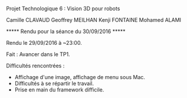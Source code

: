 Projet Technologique 6 : Vision 3D pour robots

Camille CLAVAUD
Geoffrey MEILHAN
Kenji FONTAINE
Mohamed ALAMI

***** Rendu pour la séance du 30/09/2016 *****

Rendu le 29/09/2016 à ~23:00.

Fait : Avancer dans le TP1.

Difficultés rencontrées :
- Affichage d'une image, affichage de menu sous Mac.
- Difficultés à se répartir le travail.
- Prise en main du framework difficile.
